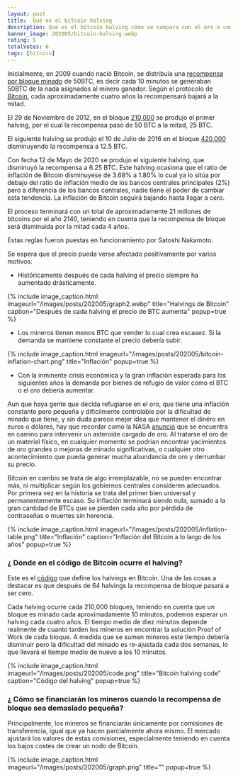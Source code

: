 ```yaml
---
layout: post
title:  Qué es el bitcoin halving
description: Qué es el bitcoin halving cómo se compara con el oro o con los bancos centrales
banner_image: 202005/bitcoin-halving.webp
rating: 5
totalVotes: 6
tags: [bitcoin]
---
```


Inicialmente, en 2009 cuando nació Bitcoin, se distribuía una [recompensa por bloque minado](/que-es-proof-of-work) de 50BTC, es decir cada 10 minutos se generaban 50BTC de la nada asignados al minero ganador. Según el protocolo de [Bitcoin](/que-es-bitcoin), cada aproximadamente cuatro años la recompensará bajará a la mitad.

<!--more-->

El 29 de Noviembre de 2012, en el bloque  <a rel="nofollow" href="https://www.blockchain.com/btc/block/000000000000048b95347e83192f69cf0366076336c639f9b7228e9ba171342e">210,000</a> se produjo el primer halving, por el cual la recompensa pasó de 50 BTC a la mitad, 25 BTC.

El siguiente halving se produjo el 10 de Julio de 2016 en el bloque  <a rel="nofollow" href="https://www.blockchain.com/btc/block/000000000000000002cce816c0ab2c5c269cb081896b7dcb34b8422d6b74ffa1">420,000</a> disminuyendo la recompensa a 12.5 BTC.

Con fecha 12 de Mayo de 2020 se produjo el siguiente halving, que disminuyó la recompensa a 6.25 BTC. Este halving ocasiona que el ratio de inflación de Bitcoin disminuyese de 3.68% a 1.80% lo cual ya lo sitúa por debajo del ratio de inflación medio de los bancos centrales principales (2%) pero a diferencia de los bancos centrales, nadie tiene el poder de cambiar esta tendencia. La inflación de Bitcoin seguirá bajando hasta llegar a cero.

El proceso terminará con un total de aproximadamente 21 millones de bitcoins por el año 2140, teniendo en cuenta que la recompensa de bloque será disminuida por la mitad cada 4 años.

Estas reglas fueron puestas en funcionamiento por Satoshi Nakamoto.

Se espera que el precio pueda verse afectado positivamente por varios motivos:

- Históricamente después de cada halving el precio siempre ha aumentado drásticamente.

{% include image_caption.html imageurl="/images/posts/202005/graph2.webp" title="Halvings de Bitcoin" caption="Después de cada halving el precio de BTC aumenta" popup=true %}

- Los mineros tienen menos BTC que vender lo cual crea escasez. Si la demanda se mantiene constante el precio debería subir.

{% include image_caption.html imageurl="/images/posts/202005/bitcoin-inflation-chart.png" title="Inflación" popup=true %}

- Con la inminente crisis económica y la gran inflación esperada para los siguientes años la demanda por bienes de refugio de valor como el BTC o el oro debería aumentar.

Aun que haya gente que decida refugiarse en el oro, que tiene una inflación constante pero pequeña y dificilmente controlable por la dificultad de minado que tiene, y sin duda parece mejor idea que mantener el dinéro en euros o dólares, hay que recordar como la NASA <a rel="nofollow" href="https://www.foxnews.com/science/nasa-headed-towards-giant-golden-asteroid-that-could-make-everyone-on-earth-a-billionaire">anunció</a> que se encuentra en camino para intervenir un asteroide cargado de oro. Al tratarse el oro de un material físico, en cualquier momento se podrían encontrar yacimientos de oro grandes o mejoras de minado significativas, o cualquier otro acontecimiento que pueda generar mucha abundancia de oro y derrumbar su precio.

Bitcoin en cambio se trata de algo irremplazable, no se pueden encontrar más, ni multiplicar según los gobiernos centrales consideren adecuados. Por primera vez en la historia se trata del primer bien universal y permanentemente escaso. Su inflación terminará siendo nula, sumado a la gran cantidad de BTCs que se pierden cada año por pérdida de contraseñas o muertes sin herencia.


{% include image_caption.html imageurl="/images/posts/202005/inflation-table.png" title="Inflación" caption="Inflación del Bitcoin a lo largo de los años" popup=true %}

### ¿ Dónde en el código de Bitcoin ocurre el halving?

Este es el <a rel="nofollow" href="https://github.com/bitcoin/bitcoin/blob/master/src/validation.cpp">código</a> que define los halvings en Bitcoin. Una de las cosas a destacar es que después de 64 halvings la recompensa de bloque pasará a ser cero.

Cada halving ocurre cada 210,000 bloques, teniendo en cuenta que un bloque es minado cada aproximadamente 10 minutos, podemos esperar un halving cada cuatro años. El tiempo medio de diez minutos depende realmente de cuanto tarden los mineros en encontrar la solución Proof of Work de cada bloque. A medida que se sumen mineros este tiempo debería disminuir pero la dificultad del minado es re-ajustada cada dos semanas, lo que llevará el tiempo medio de nuevo a los 10 minutos.

{% include image_caption.html imageurl="/images/posts/202005/code.png" title="Bitcoin halving code" caption="Código del halving" popup=true %}

### ¿ Cómo se financiarán los mineros cuando la recompensa de bloque sea demasiado pequeña?

Principalmente, los mineros se financiarán únicamente por comisiones de transferencia, igual que ya hacen parcialmente ahora mismo. El mercado ajustará los valores de estas comisiones, especialmente teniendo en cuenta los bajos costes de crear un nodo de Bitcoin.

{% include image_caption.html imageurl="/images/posts/202005/graph.png" title="" popup=true %}


